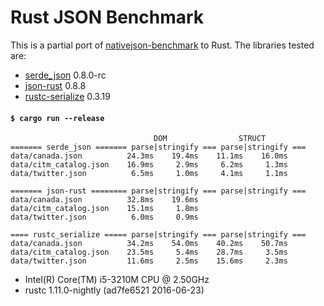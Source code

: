 # Rust JSON Benchmark

This is a partial port of
[nativejson-benchmark](https://github.com/miloyip/nativejson-benchmark)
to Rust. The libraries tested are:

- [serde\_json](https://github.com/serde-rs/json) 0.8.0-rc
- [json-rust](https://github.com/maciejhirsz/json-rust) 0.8.8
- [rustc-serialize](https://github.com/rust-lang-nursery/rustc-serialize) 0.3.19

#### `$ cargo run --release`

```
                                DOM                STRUCT
======= serde_json ======= parse|stringify === parse|stringify ===
data/canada.json          24.3ms    19.4ms    11.1ms    16.0ms
data/citm_catalog.json    16.9ms     2.9ms     6.2ms     1.3ms
data/twitter.json          6.5ms     1.0ms     4.1ms     1.1ms

======= json-rust ======== parse|stringify === parse|stringify ===
data/canada.json          32.8ms    19.6ms
data/citm_catalog.json    15.1ms     1.8ms
data/twitter.json          6.0ms     0.9ms

==== rustc_serialize ===== parse|stringify === parse|stringify ===
data/canada.json          34.2ms    54.0ms    40.2ms    50.7ms
data/citm_catalog.json    23.5ms     5.4ms    28.7ms     3.5ms
data/twitter.json         11.6ms     2.5ms    15.6ms     2.3ms
```

- Intel(R) Core(TM) i5-3210M CPU @ 2.50GHz
- rustc 1.11.0-nightly (ad7fe6521 2016-06-23)
